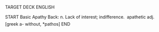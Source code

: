 TARGET DECK
ENGLISH

START
Basic
Apathy
Back: n. Lack of interest; indifference.  apathetic adj. [greek a- without, *pathos]
END
